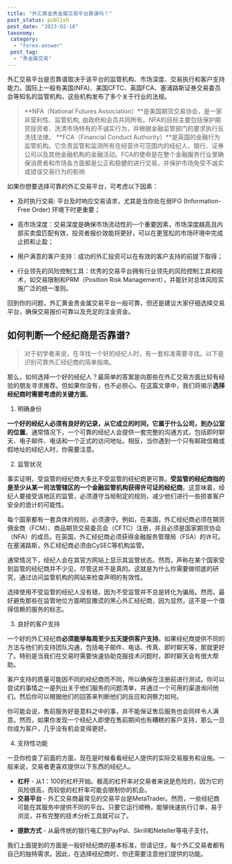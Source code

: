 ```yaml
---
title: "外汇黄金贵金属交易平台靠谱吗？"
post_status: publish
post_date: "2023-02-18"
taxonomy:
 category: 
  - "forex-answer"
 post_tag: 
  - "贵金属交易"
---
```


外汇交易平台是否靠谱取决于该平台的监管机构、市场深度、交易执行和客户支持能力。国际上一般有美国(NFA)、美国CFTC、英国FCA、塞浦路斯证券交易委员会等知名的监管机构，这些机构发布了多个关于行业的法规。

> **NFA（National Futures Association）**是美国期货交易协会，是一家非营利性、监管机构, 由政府和会员共同所有。NFA的目标主要包括保护期货投资者、洗清市场特有的不诚实行为，并根据金融监管部门的要求执行反洗钱法律。
>**FCA（Financial Conduct Authority）**是英国的金融行为监管机构。它负责监管和监测所有在经营许可范围内的经纪人、银行、证券公司以及其他金融机构的金融活动。FCA的使命是在整个金融服务行业里确保消费者和市场各方面都是公正和稳健的进行交易，并保护市场免受不诚实或错误交易行为的影响

如果你想要选择可靠的外汇交易平台，可考虑以下因素：

- 及时执行交易: 平台及时响应交易请求，尤其是当你处在弱IFO (Information-Free Order) 环境下时更重要；

- 高市场深度：交易深度是确保市场流动性的一个重要因素，市场深度越高且内部买卖盘匹配有效，投资者报价效能将更好，可以在更宽松的市场环境中完成止损和止盈；

- 用户满意的客户支持：成功的外汇投资可以在有效的客户支持的前提下取得；

- 行业领先的风险控制工具：优秀的交易平台拥有行业领先的风险控制工具和技术，如交易限制和PRM（Position Risk Management），并能针对总体风险实施广泛的统一准则。

回到你的问题，外汇黄金贵金属交易平台一般可靠，但还是建议大家仔细选择交易平台，确保交易报价可靠以及充足的注金资金。

## 如何判断一个经纪商是否靠谱?

> 对于初学者来说，在寻找一个好的经纪人时，有一套标准需要寻找。以下是识别可靠外汇经纪商的简单指南。


那么，如何选择一个好的经纪人？最简单的答案是向那些在外汇交易方面比较有经验的朋友寻求推荐。但如果你没有，也不必担心。在这篇文章中，我们将揭示**选择经纪商时需要考虑的关键方面**。

1. 明确身份


**一个好的经纪人必须有良好的记录，从它成立的时间，它属于什么公司，到办公室的位置**。通常情况下，一个可靠的经纪人会提供一套完整的沟通方式，包括即时聊天、电子邮件、电话和一个正式的访问地址。相反，当你遇到一个只有邮政信箱或假地址的经纪人时，你需要注意。

2. 监管状况


事实证明，受监管的经纪商大多比不受监管的经纪商更可靠。**受监管的经纪商指的是至少从某一司法管辖区的一个金融监管机构获得许可证的经纪商**。这意味着，经纪人要接受该地区的监管，必须遵守当局制定的规则，减少他们进行一些损害客户安全的诡计的可能性。

每个国家都有一套具体的规则，必须遵守。例如，在美国，外汇经纪商必须在期货佣金商（FCM）、商品期货交易委员会（CFTC）注册，并且必须是国家期货协会（NFA）的成员。在英国，外汇经纪商必须获得金融服务管理局（FSA）的许可。在塞浦路斯，外汇经纪商必须由CySEC等机构监管。

通常情况下，经纪人会在其官方网站上显示其监管状态。然而，声称在某个国家受到监管的经纪商并不少见，尽管这并不是真的。这就是为什么你需要做彻底的研究，通过访问监管机构的网站来检查声明的有效性。

选择使用不受监管的经纪人没有错，因为不受监管并不总是转化为骗局。然而，最好避免那些在监管地位方面明显撒谎的黑心外汇经纪商，因为显然，这不是一个值得信赖的服务的标志。

3. 良好的客户支持


一个好的外汇经纪商**必须能够每周至少五天提供客户支持**。如果经纪商提供不同的方法与他们的支持团队沟通，包括电子邮件、电话、传真、即时聊天等，那就更好了。特别是当我们在交易时需要快速协助克服技术问题时，即时聊天会有很大帮助。

客户支持的质量可能因不同的经纪商而不同，所以确保在注册前进行测试。你可以尝试的事情之一是列出关于他们服务的问题清单，并通过一个可用的渠道询问他们。然后你可以根据他们的回答来判断他们的反应和洞察力如何。

你可能会说，售前服务好是意料之中的事，并不能保证售后服务也会同样令人满意。然而，如果你发现一个经纪人即使在售前期间也有糟糕的客户支持，那么一旦你成为客户，几乎没有机会变得更好。

4. 支持性功能


一旦你检查了前面的方面，现在是时候看看经纪人提供的实际交易服务和设施。一般来说，交易者更喜欢提供以下东西的经纪人。

- **杠杆** - 从1：100的杠杆开始。极高的杠杆率对交易者来说是危险的，因为它的风险很高，而较低的杠杆率可能会限制你的机会。 
- **交易平台** - 外汇交易商最常见的交易平台是MetaTrader。然而，一些经纪商可能在其服务中提供不同的平台。只要它运行顺畅，能够快速执行订单，易于浏览，并有完整的技术分析工具就可以了。
* **提款方式** - 从最传统的银行电汇到PayPal、Skrill和Neteller等电子支付。

我们上面提到的方面是一般好经纪商的基本标准，但请记住，每个外汇交易者都有自己的独特需求。因此，在选择经纪商时，你还需要注意他们提供的功能。